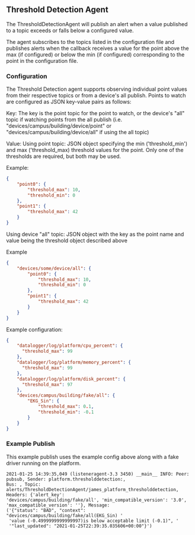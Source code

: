 ## Threshold Detection Agent

The ThresholdDetectionAgent will publish an alert when a value published to a topic exceeds or falls below a configured
value.

The agent subscribes to the topics listed in the configuration file and publishes alerts when the callback receives a 
value for the point above the max (if configured) or below the min (if configured) corresponding to the point in the
configuration file.


### Configuration

The Threshold Detection agent supports observing individual point values from their respective topics or from a device's
all publish.  Points to watch are configured as JSON key-value pairs as follows:

Key:  The key is the point topic for the point to watch, or the device's "all" topic if watching points from the all 
publish (i.e. "devices/campus/building/device/point" or "devices/campus/building/device/all" if using the all topic)

Value:  Using point topic: JSON object specifying the min ('threshold_min') and max ('threshold_max) threshold values 
for the point.  Only one of the thresholds are required, but both may be used.

Example:

```json
{
    "point0": {
        "threshold_max": 10,
        "threshold_min": 0
    },
    "point1": {
        "threshold_max": 42
    }
}
```

Using device "all" topic:  JSON object with the key as the point name and value being the threshold object described
above

Example

```json
{
    "devices/some/device/all": {
        "point0": {
            "threshold_max": 10,
            "threshold_min": 0
        },
        "point1": {
            "threshold_max": 42
        }
    }
}
```

Example configuration:

```json
{
    "datalogger/log/platform/cpu_percent": {
      "threshold_max": 99
    },
    "datalogger/log/platform/memory_percent": {
      "threshold_max": 99
    },
    "datalogger/log/platform/disk_percent": {
      "threshold_max": 97
    },
    "devices/campus/building/fake/all": {
        "EKG_Sin": {
            "threshold_max": 0.1,
            "threshold_min": -0.1
        }
    }
}
```


### Example Publish

This example publish uses the example config above along with a fake driver running on the platform.

    2021-01-25 14:39:35,049 (listeneragent-3.3 3450) __main__ INFO: Peer: pubsub, Sender: platform.thresholddetection:, 
    Bus: , Topic: alerts/ThresholdDetectionAgent/james_platform_thresholddetection, Headers: {'alert_key': 
    'devices/campus/building/fake/all', 'min_compatible_version': '3.0', 'max_compatible_version': ''}, Message: 
    ('{"status": "BAD", "context": "devices/campus/building/fake/all(EKG_Sin) '
     'value (-0.4999999999999997)is below acceptable limit (-0.1)", '
     '"last_updated": "2021-01-25T22:39:35.035606+00:00"}')

